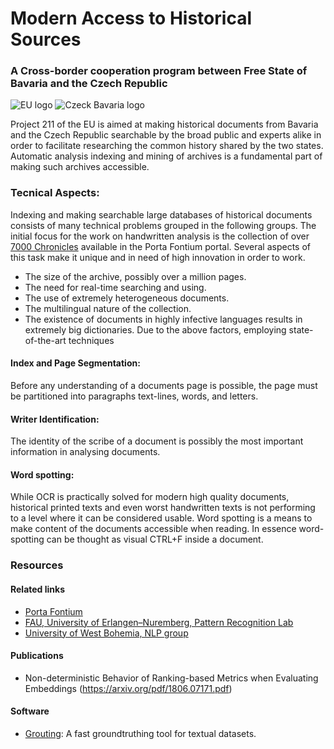 # Modern Access to Historical Sources
### A Cross-border cooperation program between Free State of Bavaria and the Czech Republic


![EU logo](https://github.com/anguelos/czeck_bavaria/blob/master/eu_logo.png?raw=true "") 
![Czeck Bavaria logo](https://github.com/anguelos/czeck_bavaria/blob/master/czeck_bavaria_logo.png?raw=true "")


Project 211 of the EU is aimed at making historical documents from Bavaria and the Czech Republic searchable by the broad public and experts alike in order to facilitate researching the common history shared by the two states.
Automatic analysis indexing and mining of archives is a fundamental part of making such archives accessible.

### Tecnical Aspects:
Indexing and making searchable large databases of historical documents consists of many technical problems grouped in the following groups.
The initial focus for the work on handwritten analysis is the collection of over
[7000 Chronicles](http://www.portafontium.eu/contents/chronicle/) available in the Porta Fontium portal.
Several aspects of this task make it unique and in need of high innovation in order to work.
* The size of the archive, possibly over a million pages.
* The need for real-time searching and using.
* The use of extremely heterogeneous documents.
* The multilingual nature of the collection.
* The existence of documents in highly infective languages results in extremely big dictionaries.
Due to the above factors, employing state-of-the-art techniques     

#### Index and Page Segmentation:
Before any understanding of a documents page is possible, the page must be partitioned into paragraphs text-lines, words, and letters. 

#### Writer Identification:
The identity of the scribe of a document is possibly the most important information in analysing documents.  

#### Word spotting:
While OCR is practically solved for modern high quality documents, historical printed texts and even worst handwritten texts is not performing to a level where it can be considered usable.
Word spotting is a means to make content of the documents accessible when reading.
In essence word-spotting can be thought as visual CTRL+F inside a document.

 
### Resources

#### Related links
* [Porta Fontium](http://www.portafontium.eu/?language=en)
* [FAU, University of Erlangen–Nuremberg, Pattern Recognition Lab](https://www5.cs.fau.de/)
* [University of West Bohemia, NLP group](http://nlp.kiv.zcu.cz/researchers)

#### Publications
* Non-deterministic Behavior of Ranking-based
Metrics when Evaluating Embeddings (https://arxiv.org/pdf/1806.07171.pdf)

#### Software
* [Grouting](https://github.com/anguelos/czeck_bavaria): A fast groundtruthing tool for textual datasets.

